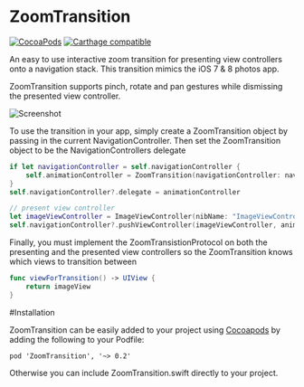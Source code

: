 ZoomTransition
==============
[![CocoaPods](https://img.shields.io/cocoapods/v/ZoomTransition.svg)](https://github.com/tristanhimmelman/ZoomTransition)
[![Carthage compatible](https://img.shields.io/badge/Carthage-compatible-4BC51D.svg?style=flat)](https://github.com/Carthage/Carthage)

An easy to use interactive zoom transition for presenting view controllers onto a navigation stack. This transition mimics the iOS 7 & 8 photos app. 

ZoomTransition supports pinch, rotate and pan gestures while dismissing the presented view controller. 

![Screenshot](https://raw.githubusercontent.com/tristanhimmelman/ZoomTransition/master/example.gif)

To use the transition in your app, simply create a ZoomTransition object by passing in the current NavigationController.
Then set the ZoomTransition object to be the NavigationControllers delegate
```swift
if let navigationController = self.navigationController {
    self.animationController = ZoomTransition(navigationController: navigationController)
}
self.navigationController?.delegate = animationController

// present view controller
let imageViewController = ImageViewController(nibName: "ImageViewController", bundle: nil)
self.navigationController?.pushViewController(imageViewController, animated: true)
```

Finally, you must implement the ZoomTransistionProtocol on both the presenting and the presented view controllers so the ZoomTransition knows which views to transition between
```swift
func viewForTransition() -> UIView {
	return imageView
}
```

#Installation

ZoomTransition can be easily added to your project using [Cocoapods](https://cocoapods.org/) by adding the following to your Podfile:

`pod 'ZoomTransition', '~> 0.2'`

Otherwise you can include ZoomTransition.swift directly to your project.
